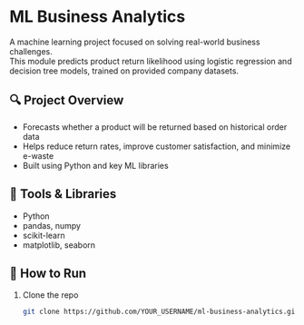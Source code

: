 # ML Business Analytics

A machine learning project focused on solving real-world business challenges.  
This module predicts product return likelihood using logistic regression and decision tree models, trained on provided company datasets.

## 🔍 Project Overview

- Forecasts whether a product will be returned based on historical order data
- Helps reduce return rates, improve customer satisfaction, and minimize e-waste
- Built using Python and key ML libraries

## 🧰 Tools & Libraries

- Python
- pandas, numpy
- scikit-learn
- matplotlib, seaborn

## 🚀 How to Run

1. Clone the repo  
   ```bash
   git clone https://github.com/YOUR_USERNAME/ml-business-analytics.git
